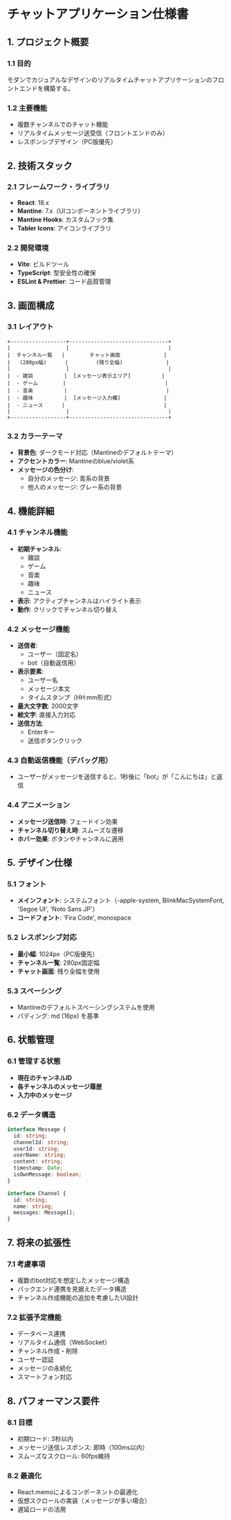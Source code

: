 # チャットアプリケーション仕様書

## 1. プロジェクト概要

### 1.1 目的
モダンでカジュアルなデザインのリアルタイムチャットアプリケーションのフロントエンドを構築する。

### 1.2 主要機能
- 複数チャンネルでのチャット機能
- リアルタイムメッセージ送受信（フロントエンドのみ）
- レスポンシブデザイン（PC版優先）

## 2. 技術スタック

### 2.1 フレームワーク・ライブラリ
- **React**: 18.x
- **Mantine**: 7.x（UIコンポーネントライブラリ）
- **Mantine Hooks**: カスタムフック集
- **Tabler Icons**: アイコンライブラリ

### 2.2 開発環境
- **Vite**: ビルドツール
- **TypeScript**: 型安全性の確保
- **ESLint & Prettier**: コード品質管理

## 3. 画面構成

### 3.1 レイアウト
```
+------------------+--------------------------------+
|                  |                                |
|  チャンネル一覧   |        チャット画面              |
|   (280px幅)      |         (残り全幅)              |
|                  |                                |
|  - 雑談          |  [メッセージ表示エリア]          |
|  - ゲーム        |                                |
|  - 音楽          |                                |
|  - 趣味          |  [メッセージ入力欄]              |
|  - ニュース      |                                |
|                  |                                |
+------------------+--------------------------------+
```

### 3.2 カラーテーマ
- **背景色**: ダークモード対応（Mantineのデフォルトテーマ）
- **アクセントカラー**: Mantineのblue/violet系
- **メッセージの色分け**:
  - 自分のメッセージ: 青系の背景
  - 他人のメッセージ: グレー系の背景

## 4. 機能詳細

### 4.1 チャンネル機能
- **初期チャンネル**:
  - 雑談
  - ゲーム
  - 音楽
  - 趣味
  - ニュース
- **表示**: アクティブチャンネルはハイライト表示
- **動作**: クリックでチャンネル切り替え

### 4.2 メッセージ機能
- **送信者**:
  - ユーザー（固定名）
  - bot（自動返信用）
- **表示要素**:
  - ユーザー名
  - メッセージ本文
  - タイムスタンプ（HH:mm形式）
- **最大文字数**: 2000文字
- **絵文字**: 直接入力対応
- **送信方法**:
  - Enterキー
  - 送信ボタンクリック

### 4.3 自動返信機能（デバッグ用）
- ユーザーがメッセージを送信すると、1秒後に「bot」が「こんにちは」と返信

### 4.4 アニメーション
- **メッセージ送信時**: フェードイン効果
- **チャンネル切り替え時**: スムーズな遷移
- **ホバー効果**: ボタンやチャンネルに適用

## 5. デザイン仕様

### 5.1 フォント
- **メインフォント**: システムフォント（-apple-system, BlinkMacSystemFont, 'Segoe UI', 'Noto Sans JP'）
- **コードフォント**: 'Fira Code', monospace

### 5.2 レスポンシブ対応
- **最小幅**: 1024px（PC版優先）
- **チャンネル一覧**: 280px固定幅
- **チャット画面**: 残り全幅を使用

### 5.3 スペーシング
- Mantineのデフォルトスペーシングシステムを使用
- パディング: md (16px) を基準

## 6. 状態管理

### 6.1 管理する状態
- **現在のチャンネルID**
- **各チャンネルのメッセージ履歴**
- **入力中のメッセージ**

### 6.2 データ構造
```typescript
interface Message {
  id: string;
  channelId: string;
  userId: string;
  userName: string;
  content: string;
  timestamp: Date;
  isOwnMessage: boolean;
}

interface Channel {
  id: string;
  name: string;
  messages: Message[];
}
```

## 7. 将来の拡張性

### 7.1 考慮事項
- 複数のbot対応を想定したメッセージ構造
- バックエンド連携を見据えたデータ構造
- チャンネル作成機能の追加を考慮したUI設計

### 7.2 拡張予定機能
- データベース連携
- リアルタイム通信（WebSocket）
- チャンネル作成・削除
- ユーザー認証
- メッセージの永続化
- スマートフォン対応

## 8. パフォーマンス要件

### 8.1 目標
- 初期ロード: 3秒以内
- メッセージ送信レスポンス: 即時（100ms以内）
- スムーズなスクロール: 60fps維持

### 8.2 最適化
- React.memoによるコンポーネントの最適化
- 仮想スクロールの実装（メッセージが多い場合）
- 遅延ロードの活用
